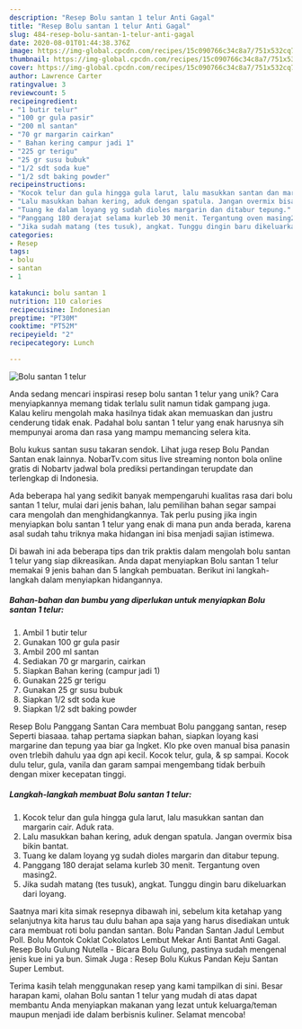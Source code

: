 ```yaml
---
description: "Resep Bolu santan 1 telur Anti Gagal"
title: "Resep Bolu santan 1 telur Anti Gagal"
slug: 484-resep-bolu-santan-1-telur-anti-gagal
date: 2020-08-01T01:44:38.376Z
image: https://img-global.cpcdn.com/recipes/15c090766c34c8a7/751x532cq70/bolu-santan-1-telur-foto-resep-utama.jpg
thumbnail: https://img-global.cpcdn.com/recipes/15c090766c34c8a7/751x532cq70/bolu-santan-1-telur-foto-resep-utama.jpg
cover: https://img-global.cpcdn.com/recipes/15c090766c34c8a7/751x532cq70/bolu-santan-1-telur-foto-resep-utama.jpg
author: Lawrence Carter
ratingvalue: 3
reviewcount: 5
recipeingredient:
- "1 butir telur"
- "100 gr gula pasir"
- "200 ml santan"
- "70 gr margarin cairkan"
- " Bahan kering campur jadi 1"
- "225 gr terigu"
- "25 gr susu bubuk"
- "1/2 sdt soda kue"
- "1/2 sdt baking powder"
recipeinstructions:
- "Kocok telur dan gula hingga gula larut, lalu masukkan santan dan margarin cair. Aduk rata."
- "Lalu masukkan bahan kering, aduk dengan spatula. Jangan overmix bisa bikin bantat."
- "Tuang ke dalam loyang yg sudah dioles margarin dan ditabur tepung."
- "Panggang 180 derajat selama kurleb 30 menit. Tergantung oven masing2."
- "Jika sudah matang (tes tusuk), angkat. Tunggu dingin baru dikeluarkan dari loyang."
categories:
- Resep
tags:
- bolu
- santan
- 1

katakunci: bolu santan 1 
nutrition: 110 calories
recipecuisine: Indonesian
preptime: "PT30M"
cooktime: "PT52M"
recipeyield: "2"
recipecategory: Lunch

---
```



![Bolu santan 1 telur](https://img-global.cpcdn.com/recipes/15c090766c34c8a7/751x532cq70/bolu-santan-1-telur-foto-resep-utama.jpg)

Anda sedang mencari inspirasi resep bolu santan 1 telur yang unik? Cara menyiapkannya memang tidak terlalu sulit namun tidak gampang juga. Kalau keliru mengolah maka hasilnya tidak akan memuaskan dan justru cenderung tidak enak. Padahal bolu santan 1 telur yang enak harusnya sih mempunyai aroma dan rasa yang mampu memancing selera kita.

Bolu kukus santan susu takaran sendok. Lihat juga resep Bolu Pandan Santan enak lainnya. NobarTv.com situs live streaming nonton bola online gratis di Nobartv jadwal bola prediksi pertandingan terupdate dan terlengkap di Indonesia.

Ada beberapa hal yang sedikit banyak mempengaruhi kualitas rasa dari bolu santan 1 telur, mulai dari jenis bahan, lalu pemilihan bahan segar sampai cara mengolah dan menghidangkannya. Tak perlu pusing jika ingin menyiapkan bolu santan 1 telur yang enak di mana pun anda berada, karena asal sudah tahu triknya maka hidangan ini bisa menjadi sajian istimewa.


Di bawah ini ada beberapa tips dan trik praktis dalam mengolah bolu santan 1 telur yang siap dikreasikan. Anda dapat menyiapkan Bolu santan 1 telur memakai 9 jenis bahan dan 5 langkah pembuatan. Berikut ini langkah-langkah dalam menyiapkan hidangannya.

<!--inarticleads1-->

##### Bahan-bahan dan bumbu yang diperlukan untuk menyiapkan Bolu santan 1 telur:

1. Ambil 1 butir telur
1. Gunakan 100 gr gula pasir
1. Ambil 200 ml santan
1. Sediakan 70 gr margarin, cairkan
1. Siapkan  Bahan kering (campur jadi 1)
1. Gunakan 225 gr terigu
1. Gunakan 25 gr susu bubuk
1. Siapkan 1/2 sdt soda kue
1. Siapkan 1/2 sdt baking powder


Resep Bolu Panggang Santan Cara membuat Bolu panggang santan, resep Seperti biasaaa. tahap pertama siapkan bahan, siapkan loyang kasi margarine dan tepung yaa biar ga lngket. Klo pke oven manual bisa panasin oven trlebih dahulu yaa dgn api kecil. Kocok telur, gula, &amp; sp sampai. Kocok dulu telur, gula, vanila dan garam sampai mengembang tidak berbuih dengan mixer kecepatan tinggi. 

<!--inarticleads2-->

##### Langkah-langkah membuat Bolu santan 1 telur:

1. Kocok telur dan gula hingga gula larut, lalu masukkan santan dan margarin cair. Aduk rata.
1. Lalu masukkan bahan kering, aduk dengan spatula. Jangan overmix bisa bikin bantat.
1. Tuang ke dalam loyang yg sudah dioles margarin dan ditabur tepung.
1. Panggang 180 derajat selama kurleb 30 menit. Tergantung oven masing2.
1. Jika sudah matang (tes tusuk), angkat. Tunggu dingin baru dikeluarkan dari loyang.


Saatnya mari kita simak resepnya dibawah ini, sebelum kita ketahap yang selanjutnya kita harus tau dulu bahan apa saja yang harus disediakan untuk cara membuat roti bolu pandan santan. Bolu Pandan Santan Jadul Lembut Poll. Bolu Montok Coklat Cokolatos Lembut Mekar Anti Bantat Anti Gagal. Resep Bolu Gulung Nutella - Bicara Bolu Gulung, pastinya sudah mengenal jenis kue ini ya bun. Simak Juga : Resep Bolu Kukus Pandan Keju Santan Super Lembut. 

Terima kasih telah menggunakan resep yang kami tampilkan di sini. Besar harapan kami, olahan Bolu santan 1 telur yang mudah di atas dapat membantu Anda menyiapkan makanan yang lezat untuk keluarga/teman maupun menjadi ide dalam berbisnis kuliner. Selamat mencoba!

